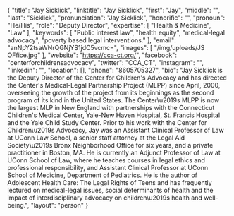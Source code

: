 {
  "title": "Jay Sicklick",
  "linktitle": "Jay Sicklick",
  "first": "Jay",
  "middle": "",
  "last": "Sicklick",
  "pronunciation": "Jay Sicklick",
  "honorific": "",
  "pronoun": "He/His",
  "role": "Deputy Director",
  "expertise": [
    "Health & Medicine",
    "Law"
  ],
  "keywords": [
    "Public interest law",
    "health equity",
    "medical-legal advocacy",
    "poverty based legal interventions."
  ],
  "email": "anNpY2tsaWNrQGNjYS1jdC5vcmc=",
  "images": [
    "/img/uploads/JS OFfice.jpg"
  ],
  "website": "https://cca-ct.org/",
  "facebook": "centerforchildrensadvocacy",
  "twitter": "CCA_CT",
  "instagram": "",
  "linkedin": "",
  "location": [],
  "phone": "8605705327",
  "bio": "Jay Sicklick is the Deputy Director of the Center for Children's Advocacy and has directed the Center's Medical-Legal Partnership Project (MLPP) since April, 2000, overseeing the growth of the project from its beginnings as the second program of its kind in the United States. The Center\u2019s MLPP  is now the largest MLP in New England with partnerships with the Connecticut Children's Medical Center, Yale-New Haven Hospital, St. Francis Hospital and the Yale Child Study Center. Prior to his work with the Center for Children\u2019s Advocacy, Jay was an Assistant Clinical Professor of Law at UConn Law School, a senior staff attorney at the Legal Aid Society\u2019s Bronx Neighborhood Office for six years, and a private practitioner in Boston, MA. He is currently an Adjunct Professor of Law at UConn School of Law, where he teaches courses in legal ethics and professional responsibility, and Assistant Clinical Professor at UConn School of Medicine, Department of Pediatrics.  He is the author of Adolescent Health Care:  The Legal Rights of Teens and has frequently lectured on medical-legal issues, social determinants of health and the impact of interdisciplinary advocacy on children\u2019s health and well-being.",
  "layout": "person"
}
